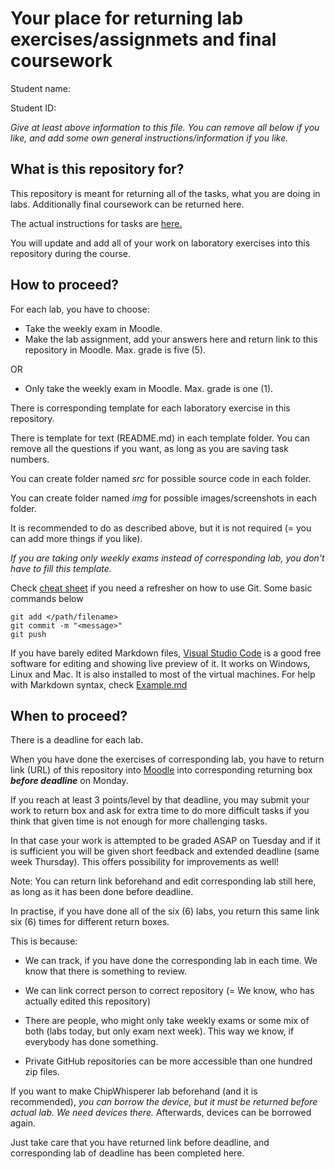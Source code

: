 # Your place for returning lab exercises/assignmets and final coursework

Student name:

Student ID:

*Give at least above information to this file. You can remove all below if you like, and add some own general instructions/information if you like.*


## What is this repository for?



This repository is meant for returning all of the tasks, what you are doing in labs. Additionally final coursework can be returned here.

The actual instructions for tasks are [here.](https://github.com/ouspg/CompSec)

You will update and add all of your work on laboratory exercises into this repository during the course.


## How to proceed?

For each lab, you have to choose:
 * Take the weekly exam in Moodle.
 * Make the lab assignment, add your answers here and return link to this repository in Moodle. Max. grade is five (5).

 OR

 * Only take the weekly exam in Moodle. Max. grade is one (1).


There is corresponding template for each laboratory exercise in this repository.

There is template for text (README.md) in each template folder. You can remove all the questions if you want, as long as you are saving task numbers.

You can create folder named *src* for possible source code in each folder.

You can create folder named *img* for possible images/screenshots in each folder.

It is recommended to do as described above, but it is not required (= you can add more things if you like).


*If you are taking only weekly exams instead of corresponding lab, you don't have to fill this template.*


Check [cheat sheet](https://github.github.com/training-kit/downloads/github-git-cheat-sheet.pdf) if you need a refresher on how to use Git. Some basic commands below  
```git
git add </path/filename>
git commit -m "<message>"
git push
```

If you have barely edited Markdown files, [Visual Studio Code](https://code.visualstudio.com/) is a good free software for editing and showing live preview of it. It works on Windows, Linux and Mac. It is also installed to most of the virtual machines. For help with Markdown syntax, check [Example.md](Example.md)
## When to proceed?

There is a deadline for each lab.

When you have done the exercises of corresponding lab, you have to return link (URL) of this repository into [Moodle](https://moodle.oulu.fi) into corresponding returning box ***before deadline*** on Monday.

If you reach at least 3 points/level by that deadline, you may submit your work to return box and ask for extra time to do more difficult tasks if you think that given time is not enough for more challenging tasks.

In that case your work is attempted to be graded ASAP on Tuesday and if it is sufficient you will be given short feedback and extended deadline (same week Thursday). This offers possibility for improvements as well!

Note: You can return link beforehand and edit corresponding lab still here, as long as it has been done before deadline.

In practise, if you have done all of the six (6) labs, you return this same link six (6) times for different return boxes.

This is because:

 * We can track, if you have done the corresponding lab in each time. We know that there is something to review.

 * We can link correct person to correct repository (= We know, who has actually edited this repository)

 * There are people, who might only take weekly exams or some mix of
 both (labs today, but only exam next week). This way we know, if everybody has done something.

 * Private GitHub repositories can be more accessible than one hundred zip files.

 If you want to make ChipWhisperer lab beforehand (and it is recommended), *you can borrow the device, but it must be returned before actual lab. We need devices there.* Afterwards, devices can be borrowed again.

 Just take care that you have returned link before deadline, and corresponding lab of deadline has been completed here.
